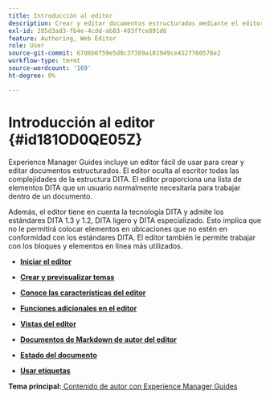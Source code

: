 ```yaml
---
title: Introducción al editor
description: Crear y editar documentos estructurados mediante el editor. Aprenda a trabajar con el editor siguiendo los estándares DITA en Adobe Experience Manager Guides.
exl-id: 285d3ad3-fb4e-4cdd-ab83-493ffce891d6
feature: Authoring, Web Editor
role: User
source-git-commit: 67d6b6f59e5d8c37389a181949ce4527760576e2
workflow-type: tm+mt
source-wordcount: '169'
ht-degree: 0%

---
```


# Introducción al editor {#id181OD0QE05Z}

Experience Manager Guides incluye un editor fácil de usar para crear y editar documentos estructurados. El editor oculta al escritor todas las complejidades de la estructura DITA. El editor proporciona una lista de elementos DITA que un usuario normalmente necesitaría para trabajar dentro de un documento.

Además, el editor tiene en cuenta la tecnología DITA y admite los estándares DITA 1.3 y 1.2, DITA ligero y DITA especializado. Esto implica que no le permitirá colocar elementos en ubicaciones que no estén en conformidad con los estándares DITA. El editor también le permite trabajar con los bloques y elementos en línea más utilizados.

- **[Iniciar el editor](web-editor-launch-editor.md)**

- **[Crear y previsualizar temas](create-preview-topics.md)**

- **[Conoce las características del editor](web-editor-features.md)**

- **[Funciones adicionales en el editor](web-editor-other-features.md)**

- **[Vistas del editor](web-editor-views.md)**

- **[Documentos de Markdown de autor del editor](web-editor-markdown-topic.md)**

- **[Estado del documento](web-editor-document-states.md)**

- **[Usar etiquetas](web-editor-use-label.md)**


**Tema principal:**&#x200B;[ Contenido de autor con Experience Manager Guides](authoring-content-xml-doc.md)
